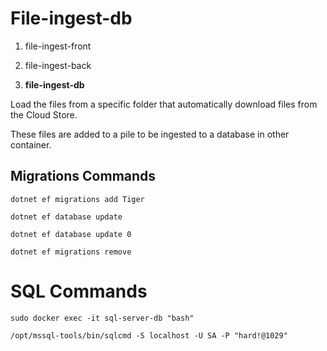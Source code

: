 # File-ingest-db

1. file-ingest-front

2. file-ingest-back

3. **file-ingest-db**

Load the files from a specific folder that automatically download files from the Cloud Store.

These files are added to a pile to be ingested to a database in other container.



## Migrations Commands

`dotnet ef migrations add Tiger`

`dotnet ef database update`

`dotnet ef database update 0`

`dotnet ef migrations remove`


# SQL Commands

`sudo docker exec -it sql-server-db "bash"`

`/opt/mssql-tools/bin/sqlcmd -S localhost -U SA -P "hard!@1029"`